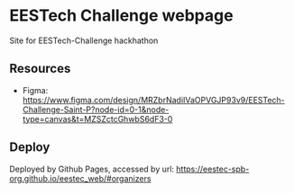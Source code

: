# EESTech Challenge webpage
Site for EESTech-Challenge hackhathon

## Resources
- Figma: https://www.figma.com/design/MRZbrNadiIVaOPVGJP93v9/EESTech-Challenge-Saint-P?node-id=0-1&node-type=canvas&t=MZSZctcGhwbS6dF3-0

## Deploy
Deployed by Github Pages, accessed by url: https://eestec-spb-org.github.io/eestec_web/#organizers
